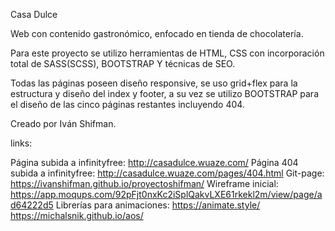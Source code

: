Casa Dulce

Web con contenido gastronómico, enfocado en tienda de chocolatería.

Para este proyecto se utilizo herramientas de HTML, CSS con incorporación total de SASS(SCSS), BOOTSTRAP Y técnicas de SEO.

Todas las páginas poseen diseño responsive, se uso grid+flex para la estructura y diseño del index y footer, a su vez se utilizo BOOTSTRAP para el diseño de las cinco páginas restantes incluyendo 404.

Creado por Iván Shifman.

links:

Página subida a infinityfree: http://casadulce.wuaze.com/
Página 404 subida a infinityfree: http://casadulce.wuaze.com/pages/404.html
Git-page: https://ivanshifman.github.io/proyectoshifman/ 
Wireframe inicial: https://app.moqups.com/92pFjt0nxKc2iSplQakvLXE61rkekl2m/view/page/ad64222d5
Librerías para animaciones: https://animate.style/
                            https://michalsnik.github.io/aos/
